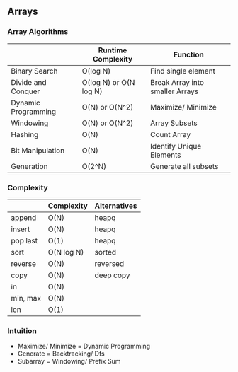 ## Arrays

### Array Algorithms
|                     | Runtime Complexity     | Function                        |
|---------------------|------------------------|---------------------------------|
| Binary Search       | O(log N)               | Find single element             |
| Divide and Conquer  | O(log N) or O(N log N) | Break Array into smaller Arrays |
| Dynamic Programming | O(N) or O(N^2)         | Maximize/ Minimize              |
| Windowing           | O(N) or O(N^2)         | Array Subsets                   |
| Hashing             | O(N)                   | Count Array                     |
| Bit Manipulation    | O(N)                   | Identify Unique Elements        |
| Generation          | O(2^N)                 | Generate all subsets            |


### Complexity
|          | Complexity | Alternatives |
|----------|------------|--------------|
| append   | O(N)       | heapq        |
| insert   | O(N)       | heapq        |
| pop last | O(1)       | heapq        |
| sort     | O(N log N) | sorted       |
| reverse  | O(N)       | reversed     |
| copy     | O(N)       | deep copy    |
| in       | O(N)       |              |
| min, max | O(N)       |              |
| len      | O(1)       |              |

### Intuition
- Maximize/ Minimize = Dynamic Programming
- Generate = Backtracking/ Dfs
- Subarray = Windowing/ Prefix Sum